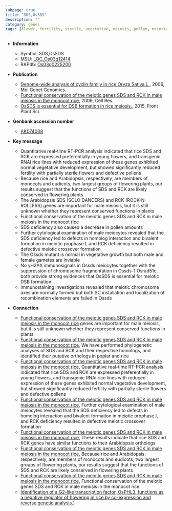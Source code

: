 ```yaml
---
subpage: true
title: "SDS,OsSDS"
description: ""
category: genes
tags: [flower, fertility, sterile, vegetative, meiosis, pollen, meiotic, growth]
---
```


* **Information**  
    + Symbol: SDS,OsSDS  
    + MSU: [LOC_Os03g12414](http://rice.plantbiology.msu.edu/cgi-bin/ORF_infopage.cgi?orf=LOC_Os03g12414)  
    + RAPdb: [Os03g0225200](http://rapdb.dna.affrc.go.jp/viewer/gbrowse_details/irgsp1?name=Os03g0225200)  

* **Publication**  
    + [Genome-wide analysis of cyclin family in rice Oryza Sativa L.](http://www.ncbi.nlm.nih.gov/pubmed?term=Genome-wide+analysis+of+cyclin+family+in+rice+Oryza+Sativa+L.%5BTitle%5D), 2006, Mol Genet Genomics.
    + [Functional conservation of the meiotic genes SDS and RCK in male meiosis in the monocot rice](http://www.ncbi.nlm.nih.gov/pubmed?term=Functional+conservation+of+the+meiotic+genes+SDS+and+RCK+in+male+meiosis+in+the+monocot+rice%5BTitle%5D), 2009, Cell Res.
    + [OsSDS is essential for DSB formation in rice meiosis.](http://www.ncbi.nlm.nih.gov/pubmed?term=OsSDS+is+essential+for+DSB+formation+in+rice+meiosis.%5BTitle%5D), 2015, Front Plant Sci.

* **Genbank accession number**  
    + [AK074008](http://www.ncbi.nlm.nih.gov/nuccore/AK074008)

* **Key message**  
    + Quantitative real-time RT-PCR analysis indicated that rice SDS and RCK are expressed preferentially in young flowers, and transgenic RNAi rice lines with reduced expression of these genes exhibited normal vegetative development, but showed significantly reduced fertility with partially sterile flowers and defective pollens
    + Because rice and Arabidopsis, respectively, are members of monocots and eudicots, two largest groups of flowering plants, our results suggest that the functions of SDS and RCK are likely conserved in flowering plants
    + The Arabidopsis SDS (SOLO DANCERS) and RCK (ROCK-N-ROLLERS) genes are important for male meiosis, but it is still unknown whether they represent conserved functions in plants
    + Functional conservation of the meiotic genes SDS and RCK in male meiosis in the monocot rice
    + SDS deficiency also caused a decrease in pollen amounts
    + Further cytological examination of male meiocytes revealed that the SDS deficiency led to defects in homolog interaction and bivalent formation in meiotic prophase I, and RCK deficiency resulted in defective meiotic crossover formation
    + The Ossds mutant is normal in vegetative growth but both male and female gametes are inviable
    + No γH2AX immunosignals in Ossds meiocytes together with the suppression of chromosome fragmentation in Ossds-1 Osrad51c, both provide strong evidences that OsSDS is essential for meiotic DSB formation
    + Immunostaining investigations revealed that meiotic chromosome axes are normally formed but both SC installation and localization of recombination elements are failed in Ossds

* **Connection**  
    + [Functional conservation of the meiotic genes SDS and RCK in male meiosis in the monocot rice](ROCK-N-ROLLERS) genes are important for male meiosis, but it is still unknown whether they represent conserved functions in plants
    + [Functional conservation of the meiotic genes SDS and RCK in male meiosis in the monocot rice](http://www.ncbi.nlm.nih.gov/pubmed?term=Functional+conservation+of+the+meiotic+genes+SDS+and+RCK+in+male+meiosis+in+the+monocot+rice%5BTitle%5D), We have performed phylogenetic analyses of SDS and RCK and their respective homologs, and identified their putative orthologs in poplar and rice
    + [Functional conservation of the meiotic genes SDS and RCK in male meiosis in the monocot rice](http://www.ncbi.nlm.nih.gov/pubmed?term=Functional+conservation+of+the+meiotic+genes+SDS+and+RCK+in+male+meiosis+in+the+monocot+rice%5BTitle%5D), Quantitative real-time RT-PCR analysis indicated that rice SDS and RCK are expressed preferentially in young flowers, and transgenic RNAi rice lines with reduced expression of these genes exhibited normal vegetative development, but showed significantly reduced fertility with partially sterile flowers and defective pollens
    + [Functional conservation of the meiotic genes SDS and RCK in male meiosis in the monocot rice](http://www.ncbi.nlm.nih.gov/pubmed?term=Functional+conservation+of+the+meiotic+genes+SDS+and+RCK+in+male+meiosis+in+the+monocot+rice%5BTitle%5D), Further cytological examination of male meiocytes revealed that the SDS deficiency led to defects in homolog interaction and bivalent formation in meiotic prophase I, and RCK deficiency resulted in defective meiotic crossover formation
    + [Functional conservation of the meiotic genes SDS and RCK in male meiosis in the monocot rice](http://www.ncbi.nlm.nih.gov/pubmed?term=Functional+conservation+of+the+meiotic+genes+SDS+and+RCK+in+male+meiosis+in+the+monocot+rice%5BTitle%5D), These results indicate that rice SDS and RCK genes have similar functions to their Arabidopsis orthologs
    + [Functional conservation of the meiotic genes SDS and RCK in male meiosis in the monocot rice](http://www.ncbi.nlm.nih.gov/pubmed?term=Functional+conservation+of+the+meiotic+genes+SDS+and+RCK+in+male+meiosis+in+the+monocot+rice%5BTitle%5D), Because rice and Arabidopsis, respectively, are members of monocots and eudicots, two largest groups of flowering plants, our results suggest that the functions of SDS and RCK are likely conserved in flowering plants
    + [Functional conservation of the meiotic genes SDS and RCK in male meiosis in the monocot rice](http://www.ncbi.nlm.nih.gov/pubmed?term=Functional+conservation+of+the+meiotic+genes+SDS+and+RCK+in+male+meiosis+in+the+monocot+rice%5BTitle%5D), Functional conservation of the meiotic genes SDS and RCK in male meiosis in the monocot rice
    + [Identification of a G2-like transcription factor, OsPHL3, functions as a negative regulator of flowering in rice by co-expression and reverse genetic analysis.](SDs))



